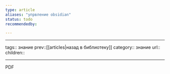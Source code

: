 ```yaml
---
type: article
aliases: "упрвление obsidian"
status: todo
recommendedby:

---
```

___
tags:: знание
prev::[[articles|назад в библиотеку]]
category:: знание
url::
children::
___
PDF

